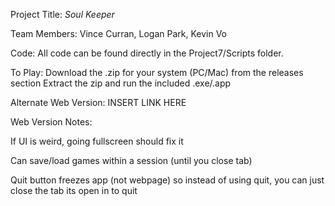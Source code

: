 Project Title: _Soul Keeper_

Team Members: Vince Curran, Logan Park, Kevin Vo

Code:
All code can be found directly in the Project7/Scripts folder. 

To Play:
Download the .zip for your system (PC/Mac) from the releases section
Extract the zip and run the included .exe/.app

Alternate Web Version:
INSERT LINK HERE

Web Version Notes:

If UI is weird, going fullscreen should fix it 

Can save/load games within a session (until you close tab)

Quit button freezes app (not webpage) so instead of using quit, you can just close the tab its open in to quit
